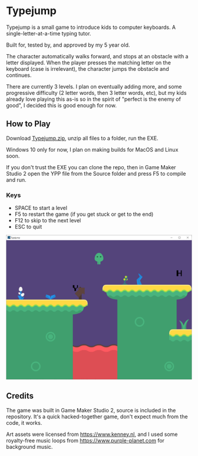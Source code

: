 # Typejump

Typejump is a small game to introduce kids to computer keyboards. A single-letter-at-a-time typing tutor.

Built for, tested by, and approved by my 5 year old.

The character automatically walks forward, and stops at an obstacle with a letter displayed. When the player presses the matching letter on the keyboard (case is irrelevant), the character jumps the obstacle and continues. 

There are currently 3 levels. I plan on eventually adding more, and some progressive difficulty (2 letter words, then 3 letter words, etc), but my kids already love playing this as-is so in the spirit of "perfect is the enemy of good", I decided this is good enough for now.

## How to Play

Download [Typejump.zip](https://github.com/obsoletenerd/typejump/blob/master/Typejump.zip), unzip all files to a folder, run the EXE.

Windows 10 only for now, I plan on making builds for MacOS and Linux soon.

If you don't trust the EXE you can clone the repo, then in Game Maker Studio 2 open the YPP file from the Source folder and press F5 to compile and run.

### Keys

* SPACE to start a level
* F5 to restart the game (if you get stuck or get to the end)
* F12 to skip to the next level
* ESC to quit

![Typejump Screenshot](https://github.com/obsoletenerd/typejump/blob/master/Typejump%20Screenshot.png)

## Credits

The game was built in Game Maker Studio 2, source is included in the repository. It's a quick hacked-together game, don't expect much from the code, it works.

Art assets were licensed from https://www.kenney.nl, and I used some royalty-free music loops from https://www.purple-planet.com for background music.
